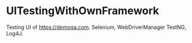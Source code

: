 # UITestingWithOwnFramework
Testing UI of https://demoqa.com. Selenium, WebDriverManager TestNG, Log4J.
